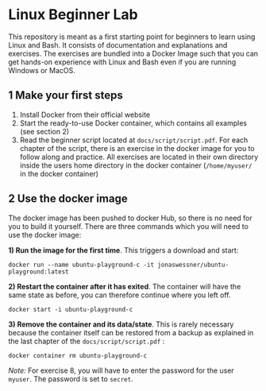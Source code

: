 # Linux Beginner Lab

This repository is meant as a first starting point for beginners to learn using Linux and Bash. It consists of documentation and explanations and exercises. The exercises are bundled into a Docker Image such that you can get hands-on experience with Linux and Bash even if you are running Windows or MacOS.

## 1 Make your first steps 

1. Install Docker from their official website
2. Start the ready-to-use Docker container, which contains all examples (see section 2)
3. Read the beginner script located at `docs/script/script.pdf`. For each chapter of the script, there is an exercise in the docker image for you to follow along and practice. All exercises are located in their own directory inside the users home directory in the docker container (`/home/myuser/` in the docker container)

## 2 Use the docker image

The docker image has been pushed to docker Hub, so there is no need for you to build it yourself. There are three commands which you will need to use the docker image:

**1) Run the image for the first time**. This triggers a download and start:

```console
docker run --name ubuntu-playground-c -it jonaswessner/ubuntu-playground:latest
```

**2) Restart the container after it has exited**. The container will have the same state as before, you can therefore continue where you left off.

```console
docker start -i ubuntu-playground-c
```

**3) Remove the container and its data/state**. This is rarely necessary because the container itself can be restored from a backup as explained in the last chapter of the `docs/script/script.pdf` :

```console
docker container rm ubuntu-playground-c
```

*Note:* For exercise 8, you will have to enter the password for the user `myuser`. The password is set to `secret`.